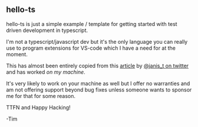 ## hello-ts

hello-ts is just a simple example / template for getting started with test driven development in typescript.

I'm not a typescript/javascript dev but it's the only language you can really use to program extensions for VS-code which I have a need for at the moment.

This has almost been entirely copied from this [article](https://www.typescriptbites.io/articles/build-test-and-publish-typescript-npm-package-2022) by [@janis_t on twitter](https://twitter.com/janis_t) and has worked *on my machine*. 

It's very likely to work on your machine as well but I offer no warranties and am not offering support beyond bug fixes unless someone wants to sponsor me for that for some reason.

TTFN and Happy Hacking!

-Tim